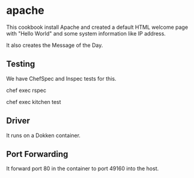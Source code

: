 # apache

This cookbook install Apache and created a default HTML welcome page with "Hello World" and some system information like IP address.

It also creates the Message of the Day.

## Testing

We have ChefSpec and Inspec tests for this.

chef exec rspec

chef exec kitchen test

## Driver

It runs on a Dokken container.

## Port Forwarding

It forward port 80 in the container to port 49160 into the host. 
